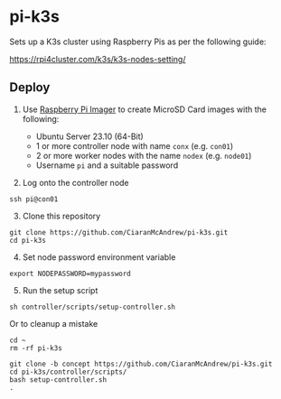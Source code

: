 # pi-k3s

Sets up a K3s cluster using Raspberry Pis as per the following guide:

https://rpi4cluster.com/k3s/k3s-nodes-setting/

## Deploy

1. Use [Raspberry Pi Imager](https://www.raspberrypi.com/software/) to create MicroSD Card images with the following:

   * Ubuntu Server 23.10 (64-Bit)
   * 1 or more controller node with name `conx` (e.g. `con01`)
   * 2 or more worker nodes with the name `nodex` (e.g. `node01`)
   * Username `pi` and a suitable password

2. Log onto the controller node

```
ssh pi@con01
```

3. Clone this repository

```
git clone https://github.com/CiaranMcAndrew/pi-k3s.git
cd pi-k3s
```

4. Set node password environment variable

```
export NODEPASSWORD=mypassword
```

5. Run the setup script

```
sh controller/scripts/setup-controller.sh
```

Or to cleanup a mistake

```
cd ~
rm -rf pi-k3s

git clone -b concept https://github.com/CiaranMcAndrew/pi-k3s.git
cd pi-k3s/controller/scripts/
bash setup-controller.sh
.
```
